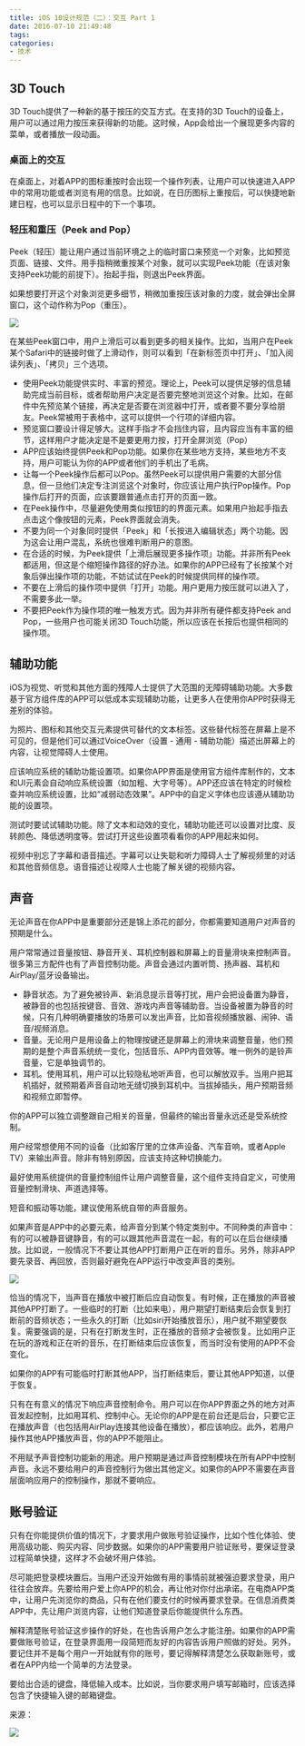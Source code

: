 ```yaml
---
title: iOS 10设计规范（二）：交互 Part 1
date: 2016-07-10 21:49:48
tags:
categories:
- 技术
---
```


## 3D Touch

3D Touch提供了一种新的基于按压的交互方式。在支持的3D Touch的设备上，用户可以通过用力按压来获得新的功能。这时候，App会给出一个展现更多内容的菜单，或者播放一段动画。

### 桌面上的交互

在桌面上，对着APP的图标重按时会出现一个操作列表，让用户可以快速进入APP中的常用功能或者浏览有用的信息。比如说，在日历图标上重按后，可以快捷地新建日程，也可以显示日程中的下一个事项。

### 轻压和重压（Peek and Pop）

Peek（轻压）能让用户通过当前环境之上的临时窗口来预览一个对象，比如预览页面、链接、文件。用手指稍微重按某个对象，就可以实现Peek功能（在该对象支持Peek功能的前提下）。抬起手指，则退出Peek界面。

如果想要打开这个对象浏览更多细节，稍微加重按压该对象的力度，就会弹出全屏窗口，这个动作称为Pop（重压）。

![](http://ww2.sinaimg.cn/large/65e4f1e6gw1fahqad4iiqj208o0ff0td.jpg)

在某些Peek窗口中，用户上滑后可以看到更多的相关操作。比如，当用户在Peek某个Safari中的链接时做了上滑动作，则可以看到「在新标签页中打开」、「加入阅读列表」、「拷贝」三个选项。

- 使用Peek功能提供实时、丰富的预览。理论上，Peek可以提供足够的信息辅助完成当前目标，或者帮助用户决定是否要完整地浏览这个对象。比如，在邮件中先预览某个链接，再决定是否要在浏览器中打开，或者要不要分享给朋友。Peek常被用于表格中，这可以提供一个行项的详细内容。
- 预览窗口要设计得足够大。这样手指才不会挡住内容，且内容应当有丰富的细节，这样用户才能决定是不是要更用力按，打开全屏浏览（Pop）
- APP应该始终提供Peek和Pop功能。如果你在某些地方支持，某些地方不支持，用户可能认为你的APP或者他们的手机出了毛病。
- 让每一个Peek操作后都可以Pop。虽然Peek可以提供用户需要的大部分信息，但一旦他们决定专注浏览这个对象时，你应该让用户执行Pop操作。Pop操作后打开的页面，应该要跟普通点击打开的页面一致。
- 在Peek操作中，尽量避免使用类似按钮的的界面元素。如果用户抬起手指去点击这个像按钮的元素，Peek界面就会消失。
- 不要为同一个对象同时提供「Peek」和「长按进入编辑状态」两个功能。因为这会让用户混乱，系统也很难判断用户的意图。
- 在合适的时候，为Peek提供「上滑后展现更多操作项」功能。并非所有Peek都适用，但这是个缩短操作路径的好办法。如果你的APP已经有了长按某个对象后弹出操作项的功能，不妨试试在Peek的时候提供同样的操作项。
- 不要在上滑后的操作项中提供「打开」功能。用户更用力按压就可以进入了，不需要多此一举。
- 不要把Peek作为操作项的唯一触发方式。因为并非所有硬件都支持Peek and Pop，一些用户也可能关闭3D Touch功能，所以应该在长按后也提供相同的操作项。

## 辅助功能

iOS为视觉、听觉和其他方面的残障人士提供了大范围的无障碍辅助功能。大多数基于官方组件库的APP可以低成本实现辅助功能，让更多人在使用你APP时获得无差别的体验。

为照片、图标和其他交互元素提供可替代的文本标签。这些替代标签在屏幕上是不可见的，但是他们可以通过VoiceOver（设置 - 通用 - 辅助功能）描述出屏幕上的内容，让视觉障碍人士使用。

应该响应系统的辅助功能设置项。如果你APP界面是使用官方组件库制作的，文本和UI元素会自动响应系统设置（如加粗、大字号等）。APP还应该在特定的时候检查并响应系统设置，比如“减弱动态效果”。APP中的自定义字体也应该遵从辅助功能的设置项。

测试时要试试辅助功能。除了文本和动效的变化，辅助功能还可以设置对比度、反转颜色、降低透明度等。尝试打开这些设置项看看你的APP用起来如何。

视频中别忘了字幕和语音描述。字幕可以让失聪和听力障碍人士了解视频里的对话和其他音频信息。语音描述让视障人士也能了解关键的视频内容。

## 声音

无论声音在你APP中是重要部分还是锦上添花的部分，你都需要知道用户对声音的预期是什么。

用户常常通过音量按钮、静音开关、耳机控制器和屏幕上的音量滑块来控制声音。很多第三方配件也有了声音控制功能。声音会通过内置听筒、扬声器、耳机和AirPlay/蓝牙设备输出。

- 静音状态。为了避免被铃声、新消息提示音等打扰，用户会把设备置为静音，被静音的也包括按键音、音效、游戏内声音等辅助音。当设备被置为静音的时候，只有几种明确要播放的场景可以发出声音，比如音视频播放器、闹钟、语音/视频消息。
- 音量。无论用户是用设备上的物理按键还是屏幕上的滑块来调整音量，他们预期的是整个声音系统统一变化，包括音乐、APP内音效等。唯一例外的是铃声音量，它是单独调节的。
- 耳机。使用耳机，用户可以比较隐私地听声音，也可以解放双手。当用户把耳机插好，就预期着声音自动地无缝切换到耳机中。当拔掉插头，用户预期音频和视频立即暂停。

你的APP可以独立调整跟自己相关的音量，但最终的输出音量永远还是受系统控制。

用户经常想使用不同的设备（比如客厅里的立体声设备、汽车音响，或者Apple TV）来输出声音。除非有特别原因，应该支持这种切换能力。

最好使用系统提供的音量控制组件让用户调整音量，这个组件支持自定义，可使用音量控制滑块、声道选择等。

短音和振动等功能，建议使用系统自带的声音服务。

如果声音是APP中的必要元素，给声音分到某个特定类别中。不同种类的声音中：有的可以被静音键静音，有的可以跟其他声音混在一起，有的可以在后台继续播放。比如说，一般情况下不要让其他APP打断用户正在听的音乐。另外，除非APP要先录音、再回放，否则最好避免在APP运行中改变声音的类别。

![](http://ww2.sinaimg.cn/large/006y8mN6gw1fahqagxk6sj30hs0abdhw.jpg)

恰当的情况下，当声音在播放中被打断后应自动恢复。有时候，正在播放的声音被其他APP打断了。一些临时的打断（比如来电），用户期望打断结束后会恢复到打断前的音频状态；一些永久的打断（比如siri开始播放音乐），用户就不期望要恢复。需要强调的是，只有在打断发生时，正在播放的音频才会被恢复。比如用户正在玩的游戏和正在听的音乐，在打断结束后应该恢复，而当时没有使用的APP不会变化。

如果你的APP有可能临时打断其他APP，当打断结束后，要让其他APP知道，以便于恢复。

只有在有意义的情况下响应声音控制命令。用户可以在你APP界面之外的地方对声音发起控制，比如用耳机、控制中心。无论你的APP是在前台还是后台，只要它正在播放声音（也包括用AirPlay连接其他设备在播放），都应该响应。此外，若用户操作其他APP播放声音，你的APP不能阻止。

不用赋予声音控制功能新的用途。用户预期是通过声音控制模块在所有APP中控制声音。永远不要给用户的声音控制行为做出其他定义。如果你的APP不需要在声音层面响应用户的控制操作，那就不要响应。

## 账号验证

只有在你能提供价值的情况下，才要求用户做账号验证操作，比如个性化体验、使用高级功能、购买内容、同步数据。如果你的APP需要用户验证账号，要保证登录过程简单快捷，这样才不会破坏用户体验。

尽可能把登录模块置后。当用户还没开始做有用的事情前就被强迫要求登录，用户往往会放弃。先要给用户爱上你APP的机会，再让他对你付出承诺。在电商APP类中，让用户先浏览你的商品，只有在他们要支付的时候再要求登录。在信息消费类APP中，先让用户浏览内容，让他们知道登录后你能提供什么东西。

解释清楚账号验证这步操作的好处，在也告诉用户怎么才能注册。如果你的APP需要做账号验证，在登录界面用一段简短而友好的内容告诉用户照做的好处。另外，要记住并不是每个用户一开始就有你的账号，要记得解释清楚怎么获取新账号，或者在APP内给一个简单的方法登录。

要给出合适的键盘，降低输入成本。比如说，当你要求用户填写邮箱时，应该选择包含了快捷输入键的邮箱键盘。

来源：

![](http://ww1.sinaimg.cn/large/006y8lVagw1fahqajfr52j30hs07iwfd.jpg)